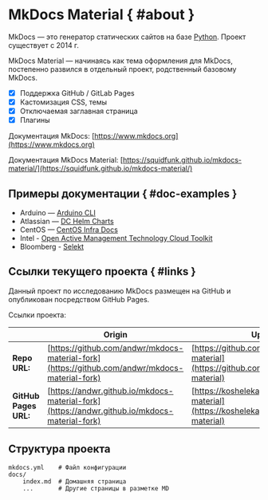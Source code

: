 # MkDocs Material { #about }

MkDocs — это генератор статических сайтов на базе [Python](https://www.python.org/). Проект существует с 2014 г.

MkDocs Material — начинаясь как тема оформления для MkDocs, постепенно развился в отдельный проект, родственный базовому MkDocs.


- [x] Поддержка GitHub / GitLab Pages
- [x] Кастомизация CSS, темы
- [x] Отключаемая заглавная страница
- [x] Плагины

Документация MkDocs: [https://www.mkdocs.org](https://www.mkdocs.org)

Документация MkDocs Material: [https://squidfunk.github.io/mkdocs-material/](https://squidfunk.github.io/mkdocs-material/)

## Примеры документации { #doc-examples }

* Arduino — [Arduino CLI](https://arduino.github.io/arduino-cli/0.21/)
* Atlassian — [DC Helm Charts ](https://atlassian.github.io/data-center-helm-charts/)
* CentOS — [CentOS Infra Docs](https://docs.infra.centos.org/)
* Intel - [Open Active Management Technology Cloud Toolkit](https://open-amt-cloud-toolkit.github.io/docs/2.2/)
* Bloomberg - [Selekt](https://bloomberg.github.io/selekt/)

## Ссылки текущего проекта { #links }

Данный проект по исследованию MkDocs размещен на GitHub и опубликован посредством GitHub Pages.

Ссылки проекта:

|  |Origin|Upstream|
|--|--|--|
|**Repo URL:**|[https://github.com/andwr/mkdocs-material-fork](https://github.com/andwr/mkdocs-material-fork)|[https://github.com/koshelekapi/mkdocs-material](https://github.com/koshelekapi/mkdocs-material)|
|**GitHub Pages URL:**|[https://andwr.github.io/mkdocs-material-fork](https://andwr.github.io/mkdocs-material-fork)|[https://koshelekapi.github.io/mkdocs-material](https://koshelekapi.github.io/mkdocs-material)|

## Структура проекта

    mkdocs.yml    # Файл конфигурации
    docs/
        index.md  # Домашняя страница
        ...       # Другие страницы в разметке MD
